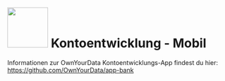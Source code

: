 # <img src="https://github.com/OwnYourData/app-bank/raw/master/www/app_logo.png" width="92"> Kontoentwicklung - Mobil

Informationen zur OwnYourData Kontoentwicklungs-App findest du hier: https://github.com/OwnYourData/app-bank
